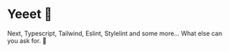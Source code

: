 # Yeeet 🌴

Next, Typescript, Tailwind, Eslint, Stylelint and some more...
What else can you ask for. 🥲
